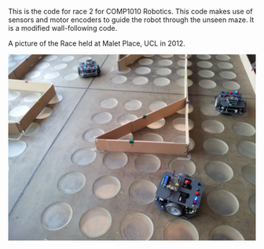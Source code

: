 This is the code for race 2 for COMP1010 Robotics. This code makes use of sensors and motor encoders to guide the robot through the unseen maze. It is a modified wall-following code.

A picture of the Race held at Malet Place, UCL in 2012.

![Picture of the Race](image.jpg)
